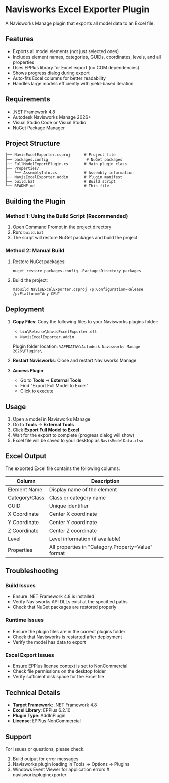 # Navisworks Excel Exporter Plugin

A Navisworks Manage plugin that exports all model data to an Excel file.

## Features

- Exports all model elements (not just selected ones)
- Includes element names, categories, GUIDs, coordinates, levels, and all properties
- Uses EPPlus library for Excel export (no COM dependencies)
- Shows progress dialog during export
- Auto-fits Excel columns for better readability
- Handles large models efficiently with yield-based iteration

## Requirements

- .NET Framework 4.8
- Autodesk Navisworks Manage 2026+
- Visual Studio Code or Visual Studio
- NuGet Package Manager

## Project Structure

```
├── NavisExcelExporter.csproj      # Project file
├── packages.config                 # NuGet packages
├── FullModelExportPlugin.cs       # Main plugin class
├── Properties/
│   └── AssemblyInfo.cs            # Assembly information
├── NavisExcelExporter.addin       # Plugin manifest
├── build.bat                      # Build script
└── README.md                      # This file
```

## Building the Plugin

### Method 1: Using the Build Script (Recommended)
1. Open Command Prompt in the project directory
2. Run: `build.bat`
3. The script will restore NuGet packages and build the project

### Method 2: Manual Build
1. Restore NuGet packages:
   ```
   nuget restore packages.config -PackagesDirectory packages
   ```
2. Build the project:
   ```
   msbuild NavisExcelExporter.csproj /p:Configuration=Release /p:Platform="Any CPU"
   ```

## Deployment

1. **Copy Files**: Copy the following files to your Navisworks plugins folder:
   - `bin\Release\NavisExcelExporter.dll`
   - `NavisExcelExporter.addin`
   
   Plugin folder location: `%APPDATA%\Autodesk Navisworks Manage 2026\Plugins\`

2. **Restart Navisworks**: Close and restart Navisworks Manage

3. **Access Plugin**: 
   - Go to **Tools** → **External Tools**
   - Find "Export Full Model to Excel"
   - Click to execute

## Usage

1. Open a model in Navisworks Manage
2. Go to **Tools** → **External Tools**
3. Click **Export Full Model to Excel**
4. Wait for the export to complete (progress dialog will show)
5. Excel file will be saved to your desktop as `NavisModelData.xlsx`

## Excel Output

The exported Excel file contains the following columns:

| Column | Description |
|--------|-------------|
| Element Name | Display name of the element |
| Category/Class | Class or category name |
| GUID | Unique identifier |
| X Coordinate | Center X coordinate |
| Y Coordinate | Center Y coordinate |
| Z Coordinate | Center Z coordinate |
| Level | Level information (if available) |
| Properties | All properties in "Category.Property=Value" format |

## Troubleshooting

### Build Issues
- Ensure .NET Framework 4.8 is installed
- Verify Navisworks API DLLs exist at the specified paths
- Check that NuGet packages are restored properly

### Runtime Issues
- Ensure the plugin files are in the correct plugins folder
- Check that Navisworks is restarted after deployment
- Verify the model has data to export

### Excel Export Issues
- Ensure EPPlus license context is set to NonCommercial
- Check file permissions on the desktop folder
- Verify sufficient disk space for the Excel file

## Technical Details

- **Target Framework**: .NET Framework 4.8
- **Excel Library**: EPPlus 6.2.10
- **Plugin Type**: AddInPlugin
- **License**: EPPlus NonCommercial

## Support

For issues or questions, please check:
1. Build output for error messages
2. Navisworks plugin loading in Tools → Options → Plugins
3. Windows Event Viewer for application errors
#   n a v i s w o r k s p l u g i n e x p o r t e r  
 